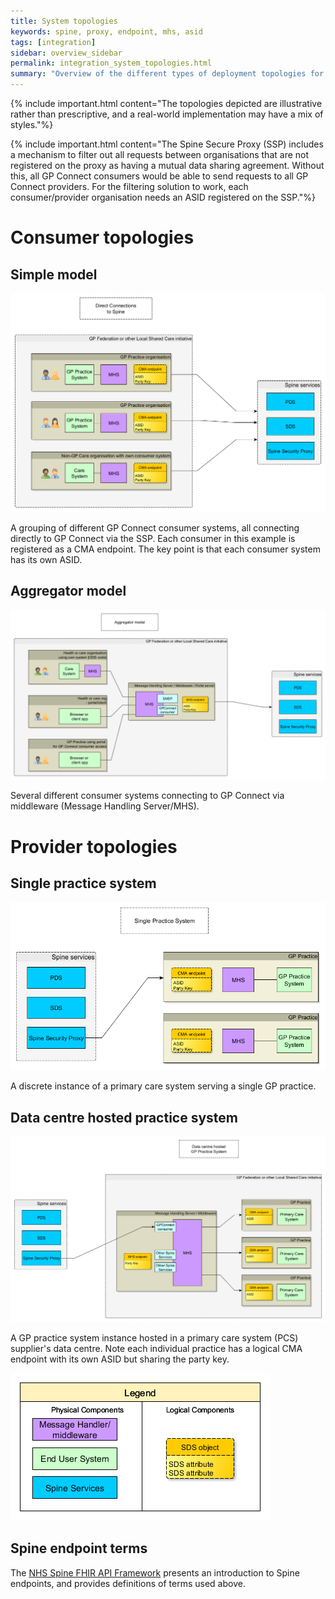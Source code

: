 ```yaml
---
title: System topologies
keywords: spine, proxy, endpoint, mhs, asid
tags: [integration]
sidebar: overview_sidebar
permalink: integration_system_topologies.html
summary: "Overview of the different types of deployment topologies for GP Connect clients"
---
```


{% include important.html content="The topologies depicted are illustrative rather than prescriptive, and a real-world implementation may have a mix of styles."%}

{% include important.html content="The Spine Secure Proxy (SSP) includes a mechanism to filter out all requests between organisations that are not registered on the proxy as having a mutual data sharing agreement. Without this, all GP Connect consumers would be able to send requests to all GP Connect providers. For the filtering solution to work, each consumer/provider organisation needs an ASID registered on the SSP."%}

# Consumer topologies #

## Simple model ##
![Simple topology](images/integration/consumer-topology1-simple.png)<br>

A grouping of different GP Connect consumer systems, all connecting directly to GP Connect via the SSP.  Each consumer in this example is registered as a CMA endpoint. The key point is that each consumer system has its own ASID.

## Aggregator model ##

![Simple model](images/integration/consumer-topology2-aggregator.png)

Several different consumer systems connecting to GP Connect via middleware (Message Handling Server/MHS).

# Provider topologies #

## Single practice system ##

![Single practice system](images/integration/provider-topology1-single.png) 

A discrete instance of a primary care system serving a single GP practice.

## Data centre hosted practice system ##

![Hosted practice system](images/integration/provider-topology2-datacentre.png) 

A GP practice system instance hosted in a primary care system (PCS) supplier's data centre. Note each individual practice has a logical CMA endpoint with its own ASID but sharing the party key.

![Legend](images/integration/topologies-legend.png)

## Spine endpoint terms ##

The [NHS Spine FHIR API Framework](https://developer.nhs.uk/apis/spine-core-1-0/build_endpoints.html#spine-accredited-systems-and-endpoints) presents an introduction to Spine endpoints, and provides definitions of terms used above.





